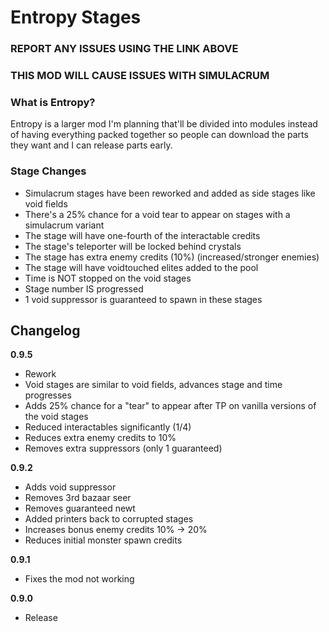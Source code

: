 # Entropy Stages

### REPORT ANY ISSUES USING THE LINK ABOVE

### THIS MOD WILL CAUSE ISSUES WITH SIMULACRUM

### What is Entropy?

Entropy is a larger mod I'm planning that'll be divided into modules instead of having everything packed together so people can download the parts they want and I can release parts early.

### Stage Changes

- Simulacrum stages have been reworked and added as side stages like void fields
- There's a 25% chance for a void tear to appear on stages with a simulacrum variant
- The stage will have one-fourth of the interactable credits
- The stage's teleporter will be locked behind crystals
- The stage has extra enemy credits (10%) (increased/stronger enemies)
- The stage will have voidtouched elites added to the pool
- Time is NOT stopped on the void stages
- Stage number IS progressed
- 1 void suppressor is guaranteed to spawn in these stages

## Changelog

**0.9.5**

- Rework
- Void stages are similar to void fields, advances stage and time progresses
- Adds 25% chance for a "tear" to appear after TP on vanilla versions of the void stages
- Reduced interactables significantly (1/4)
- Reduces extra enemy credits to 10%
- Removes extra suppressors (only 1 guaranteed)

**0.9.2**

- Adds void suppressor
- Removes 3rd bazaar seer
- Removes guaranteed newt
- Added printers back to corrupted stages
- Increases bonus enemy credits 10% -> 20%
- Reduces initial monster spawn credits

**0.9.1**

- Fixes the mod not working

**0.9.0**

- Release
